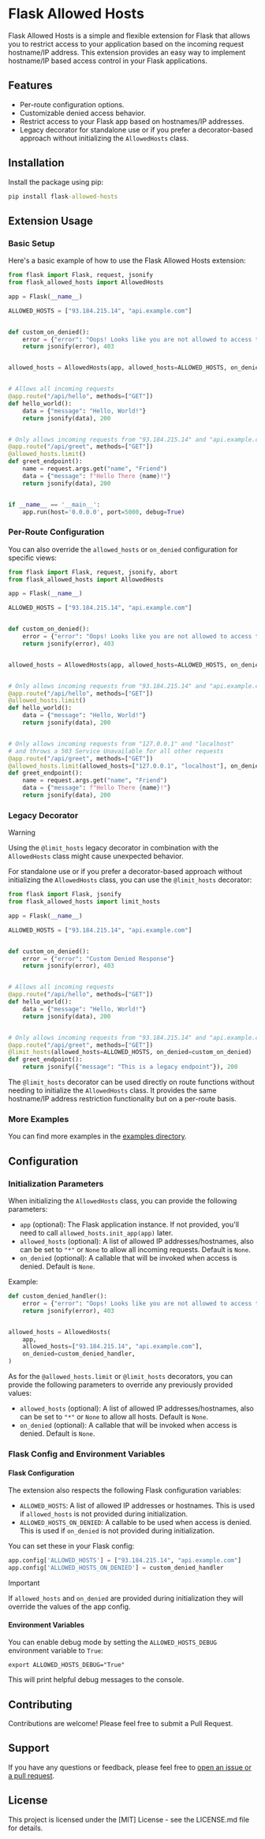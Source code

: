 # Flask Allowed Hosts

Flask Allowed Hosts is a simple and flexible extension for Flask that allows you to restrict access to your application
based on the incoming request hostname/IP address. This extension provides an easy way to implement hostname/IP based
access
control in your Flask applications.

## Features

- Per-route configuration options.
- Customizable denied access behavior.
- Restrict access to your Flask app based on hostnames/IP addresses.
- Legacy decorator for standalone use or if you prefer a decorator-based approach without initializing
  the `AllowedHosts` class.

## Installation

Install the package using pip:

```cmd
pip install flask-allowed-hosts
```

## Extension Usage

### Basic Setup

Here's a basic example of how to use the Flask Allowed Hosts extension:

```python
from flask import Flask, request, jsonify
from flask_allowed_hosts import AllowedHosts

app = Flask(__name__)

ALLOWED_HOSTS = ["93.184.215.14", "api.example.com"]


def custom_on_denied():
    error = {"error": "Oops! Looks like you are not allowed to access this page!"}
    return jsonify(error), 403


allowed_hosts = AllowedHosts(app, allowed_hosts=ALLOWED_HOSTS, on_denied=custom_on_denied)


# Allows all incoming requests
@app.route("/api/hello", methods=["GET"])
def hello_world():
    data = {"message": "Hello, World!"}
    return jsonify(data), 200


# Only allows incoming requests from "93.184.215.14" and "api.example.com"
@app.route("/api/greet", methods=["GET"])
@allowed_hosts.limit()
def greet_endpoint():
    name = request.args.get("name", "Friend")
    data = {"message": f"Hello There {name}!"}
    return jsonify(data), 200


if __name__ == '__main__':
    app.run(host='0.0.0.0', port=5000, debug=True)
```

### Per-Route Configuration

You can also override the `allowed_hosts` or `on_denied` configuration for specific views:

```python
from flask import Flask, request, jsonify, abort
from flask_allowed_hosts import AllowedHosts

app = Flask(__name__)

ALLOWED_HOSTS = ["93.184.215.14", "api.example.com"]


def custom_on_denied():
    error = {"error": "Oops! Looks like you are not allowed to access this page!"}
    return jsonify(error), 403


allowed_hosts = AllowedHosts(app, allowed_hosts=ALLOWED_HOSTS, on_denied=custom_on_denied)


# Only allows incoming requests from "93.184.215.14" and "api.example.com"
@app.route("/api/hello", methods=["GET"])
@allowed_hosts.limit()
def hello_world():
    data = {"message": "Hello, World!"}
    return jsonify(data), 200


# Only allows incoming requests from "127.0.0.1" and "localhost" 
# and throws a 503 Service Unavailable for all other requests 
@app.route("/api/greet", methods=["GET"])
@allowed_hosts.limit(allowed_hosts=["127.0.0.1", "localhost"], on_denied=lambda: abort(503))
def greet_endpoint():
    name = request.args.get("name", "Friend")
    data = {"message": f"Hello There {name}!"}
    return jsonify(data), 200
```

### Legacy Decorator

> [!WARNING]
> Using the `@limit_hosts` legacy decorator in combination with the `AllowedHosts` class might cause unexpected
> behavior.

For standalone use or if you prefer a decorator-based approach without initializing the `AllowedHosts` class, you can
use the `@limit_hosts` decorator:

```python
from flask import Flask, jsonify
from flask_allowed_hosts import limit_hosts

app = Flask(__name__)

ALLOWED_HOSTS = ["93.184.215.14", "api.example.com"]


def custom_on_denied():
    error = {"error": "Custom Denied Response"}
    return jsonify(error), 403


# Allows all incoming requests
@app.route("/api/hello", methods=["GET"])
def hello_world():
    data = {"message": "Hello, World!"}
    return jsonify(data), 200


# Only allows incoming requests from "93.184.215.14" and "api.example.com"
@app.route("/api/greet", methods=["GET"])
@limit_hosts(allowed_hosts=ALLOWED_HOSTS, on_denied=custom_on_denied)
def greet_endpoint():
    return jsonify({"message": "This is a legacy endpoint"}), 200
```

The `@limit_hosts` decorator can be used directly on route functions without needing to initialize the `AllowedHosts`
class. It provides the same hostname/IP address restriction functionality but on a per-route basis.

### More Examples

You can find more examples in
the [examples directory](https://github.com/riad-azz/flask-allowed-hosts/tree/main/examples).

## Configuration

### Initialization Parameters

When initializing the `AllowedHosts` class, you can provide the following parameters:

- `app` (optional): The Flask application instance. If not provided, you'll need to call `allowed_hosts.init_app(app)`
  later.
- `allowed_hosts` (optional): A list of allowed IP addresses/hostnames, also can be set to `"*"` or `None` to allow all
  incoming requests. Default is `None`.
- `on_denied` (optional): A callable that will be invoked when access is denied. Default is `None`.

Example:

```python
def custom_denied_handler():
    error = {"error": "Oops! Looks like you are not allowed to access this page!"}
    return jsonify(error), 403


allowed_hosts = AllowedHosts(
    app,
    allowed_hosts=["93.184.215.14", "api.example.com"],
    on_denied=custom_denied_handler,
)
```

As for the `@allowed_hosts.limit` or `@limit_hosts` decorators, you can provide the following parameters to override any
previously provided values:

- `allowed_hosts` (optional): A list of allowed IP addresses/hostnames, also can be set to `"*"` or `None` to allow all
  hosts. Default is `None`.
- `on_denied` (optional): A callable that will be invoked when access is denied. Default is `None`.

### Flask Config and Environment Variables

#### Flask Configuration

The extension also respects the following Flask configuration variables:

- `ALLOWED_HOSTS`: A list of allowed IP addresses or hostnames. This is used if `allowed_hosts` is not provided during
  initialization.
- `ALLOWED_HOSTS_ON_DENIED`: A callable to be used when access is denied. This is used if `on_denied` is not provided
  during initialization.

You can set these in your Flask config:

```python
app.config['ALLOWED_HOSTS'] = ["93.184.215.14", "api.example.com"]
app.config['ALLOWED_HOSTS_ON_DENIED'] = custom_denied_handler
```

> [!IMPORTANT]
> If `allowed_hosts` and `on_denied` are provided during initialization they will override the values
> of the app config.

#### Environment Variables

You can enable debug mode by setting the `ALLOWED_HOSTS_DEBUG` environment variable to `True`:

```shell
export ALLOWED_HOSTS_DEBUG="True"
```

This will print helpful debug messages to the console.

## Contributing

Contributions are welcome! Please feel free to submit a Pull Request.

## Support

If you have any questions or feedback, please feel free
to [open an issue or a pull request](https://github.com/riad-azz/flask-allowed-hosts/issues).

## License

This project is licensed under the [MIT] License - see the LICENSE.md file for details.
